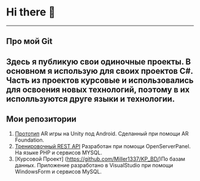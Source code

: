 # Hi there 👋
---
## Про мой Git
   Здесь я публикую свои одиночные проекты. В основном я использую для своих проектов C#. Часть из проектов курсовые и использовались для освоения новых технологий, поэтому в их исполльзуются друге языки и технологии. 
---
## Мои репозитории
   1. [Прототип](https://github.com/Miller1337/AR-Prototype/) AR игры на Unity под Android. Сделанный при помощи AR Foundation.
   2. [Тренировочный REST API](https://github.com/Miller1337/REST-API/) Разработан при помощи OpenServerPanel. На языке PHP и сервисов MYSQL.
   3. [Курсовой Проект] (https://github.com/Miller1337/KP_BD/)По базам данных. Приложение разработано в VisualStudio при помощи WindowsForm и сервисов MySQL.
<!--
**Miller1337/Miller1337** is a ✨ _special_ ✨ repository because its `README.md` (this file) appears on your GitHub profile.

Here are some ideas to get you started:

- 🔭 I’m currently working on ...
- 🌱 I’m currently learning ...
- 👯 I’m looking to collaborate on ...
- 🤔 I’m looking for help with ...
- 💬 Ask me about ...
- 📫 How to reach me: ...
- 😄 Pronouns: ...
- ⚡ Fun fact: ...
-->
